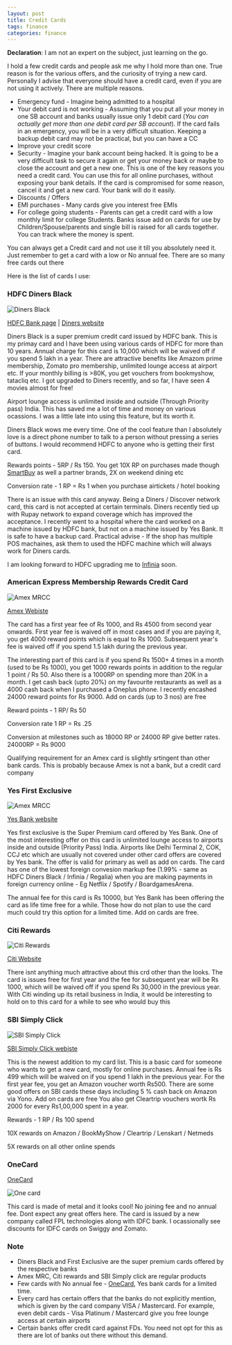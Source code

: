 ```yaml
---
layout: post
title: Credit Cards 
tags: finance
categories: finance
---
```


**Declaration**: I am not an expert on the subject, just learning on the go.

I hold a few credit cards and people ask me why I hold more than one. True reason is for the various offers, and the curiosity of trying a new card. Personally I advise that everyone should have a credit card, even if you are not using it actively. There are multiple reasons.

* Emergency fund - Imagine being admitted to a hospital
* Your debit card is not working - Assuming that you put all your money in one SB account and banks usually issue only 1 debit card (*You can actually get more than one debit card per SB account*). If the card fails in an emergency, you will be in a very difficult situation. Keeping a backup debit card may not be practical, but you can have a CC
* Improve your credit score
* Security - Imagine your bank account being hacked. It is going to be a very difficult task to secure it again or get your money back or maybe to close the account and get a new one. This is one of the key reasons you need a credit card. You can use this for all online purchases, without exposing your bank details. If the card is compromised for some reason, cancel it and get a new card. Your bank will do it easily.
* Discounts / Offers
* EMI purchases - Many cards give you interest free EMIs 
* For college going students - Parents can get a credit card with a low monthly limit for college Students. Banks issue add on cards for use by Children/Spouse/parents and single bill is raised for all cards together. You can track where the money is spent. 


You can always get a Credit card and not use it till you absolutely need it. Just remember to get a card with a low or No annual fee. There are so many free cards out there


Here is the list of cards I use: 


### HDFC Diners Black


![Diners Black](/assets/media/creditcards/hdfc_diners_club_black.png)


[HDFC Bank page](https://www.hdfcbankdinersclub.com/diners-club-black) | [Diners website](https://www.hdfcbank.com/personal/pay/cards/credit-cards/diners-club-black)


Diners Black is a super premium credit card issued by HDFC bank. This is my primay card and I have been using various cards of HDFC for more than 10 years. Annual charge for this card is 10,000 which will be waived off if you spend 5 lakh in a year. There are attractive benefits like Amazom prime membership, Zomato pro membership, unlimited lounge access at airport etc. If your monthly billing is >80K, you get vouchers from bookmyshow, tatacliq etc. I got upgraded to Diners recently, and so far, I have seen 4 movies almost for free!


Airport lounge access is unlimited inside and outside (Through Priority pass) India. This has saved me a lot of time and money on various ocassions. I was a little late into using this feature, but its worth it. 


Diners Black wows me every time. One of the cool feature than I absolutely love is a direct phone number to talk to a person without pressing a series of buttons. I would recommend HDFC to anyone who is getting their first card. 


Rewards points - 5RP / Rs 150. You get 10X RP on purchases made though [SmartBuy](https://offers.smartbuy.hdfcbank.com/) as well a partner brands, 2X on weekend dining etc  

Conversion rate - 1 RP  = Rs 1 when you purchase airtickets / hotel booking


There is an issue with this card anyway. Being a Diners / Discover network card, this card is not accepted at certain terminals. Diners recently tied up with Rupay network to expand coverage which has improved the acceptance. I recently went to a hospital where the card worked on a machine issued by HDFC bank, but not on a machine issued by Yes Bank. It is safe to have a backup card. Practical advise - If the shop has multiple POS machaines, ask them to used the HDFC machine which will always work for Diners cards.


I am looking forward to HDFC upgrading me to [Infinia](https://www.hdfcbank.com/personal/pay/cards/credit-cards/infinia-credit-card) soon.


### American Express Membership Rewards Credit Card


![Amex MRCC](/assets/media/creditcards/Membership_Rewards_Card.png) 


[Amex Webiste](https://www.americanexpress.com/in/credit-cards/membership-rewards-card/)


The card has a first year fee of Rs 1000, and Rs 4500 from second year onwards. First year fee is waived off in most cases and if you are paying it, you get 4000 reward points which is equal to Rs 1000. Subsequent year's fee is waived off if you spend 1.5 lakh during the previous year. 


The interesting part of this card is if you spend Rs 1500+ 4 times in a month (used to be Rs 1000), you get 1000 rewards points in addition to the regular 1 point / Rs 50. Also there is a 1000RP on spending more than 20K in a month.  I get cash back (upto 20%) on my favourite restaurants as well as a 4000 cash back when I purchased a Oneplus phone. I recently encashed 24000 reward points for Rs 9000. Add on cards (up to 3 nos) are free 


Reward points - 1 RP/ Rs 50

Conversion rate 1 RP = Rs .25

Conversion at milestones such as 18000 RP or 24000 RP give better rates. 24000RP = Rs 9000 


Qualifying requirement for an Amex card is slightly srtingent than other bank cards. This is probably because Amex is not a bank, but a  credit card company


### Yes First Exclusive


![Amex MRCC](/assets/media/creditcards/yes-first-exclusive-credit-card.jpg) 


[Yes Bank website](https://www.yesbank.in/personal-banking/yes-first/cards/credit-card/yes-first-exclusive-credit-card)



Yes first exclusive is the Super Premium card offered by Yes Bank. One of the most interesting offer on this card is unlimited lounge access to airports inside and outside (Priority Pass) India. Airports like Delhi Terminal 2, COK, CCJ etc which are usually not covered under other card offers are covered by Yes bank. The offer is valid for primary as well as add on cards. The card has one of the lowest foreign convesion markup fee (1.99% - same as HDFC Diners Black / Infinia / Regalia) when you are making payments in foreign currency online - Eg Netflix / Spotify / BoardgamesArena. 

The annual fee for this card is Rs 10000, but Yes Bank has been offering the card as life time free for a while. Those how do not plan to use the card much could try this option for a limited time. Add on cards are free.

### Citi Rewards


![Citi Rewards](/assets/media/creditcards/citirewards.png)


[Citi Website](https://www.online.citibank.co.in/credit-card/rewards/citi-rewards-credit-card)


There isnt anything much attractive about this crd other than the looks. The card is issues free for first year and the fee for subsequent year will be Rs 1000, which will be waived off if you spend Rs 30,000 in the previous year. With Citi winding up its retail business in India, it would be interesting to hold on to this card for a while to see who would buy this      


### SBI Simply Click


![SBI Simply Click](/assets/media/creditcards/sbi-silplyclick.webp)



[SBI Simply Click webiste ](https://www.sbicard.com/en/personal/credit-cards/shopping/simplyclick-sbi-card.page)


This is the newest addition to my card list. This is a basic card for someone who wants to get a new card, mostly for online purchases. Annual fee is Rs 499 which will be waived on if you spend 1 lakh in the previous year. For the first year fee, you get an Amazon voucher worth Rs500. There are some good offers on SBI cards these days including 5 % cash back on Amazon via Yono. Add on cards are free You also get Cleartrip vouchers wortk Rs 2000 for every Rs1,00,000 spent in a year.


Rewards - 1 RP / Rs 100 spend

10X rewards on Amazon / BookMyShow / Cleartrip / Lenskart / Netmeds

5X rewards on all other online spends

### OneCard


[OneCard](https://getonecard.app/)


![One card](/assets/media/creditcards/blog_get_onecard.png)

This card is made of metal and it looks cool! No joining fee and no annual fee. Dont expect any great offers here. The card is issued by a new company called FPL technologies along with IDFC bank. I ocassionally see discounts for IDFC cards on Swiggy and Zomato. 


### Note


* Diners Black and First Exclusive are the super premium cards offered by the respective banks
* Amex MRC, Citi rewards and SBI Simply click are regular products
* Few cards with No annual fee - [OneCard](https://getonecard.app/), Yes bank cards for a limited time. 
* Every card has certain offers that the banks do not explicitly mention, which is given by the card company VISA / Mastercard. For example, even debit cards - Visa Platinum / Mastercard give you free lounge access at certain airports
* Certain banks offer credit card against FDs. You need not opt for this as there are lot of banks out there without this demand. 